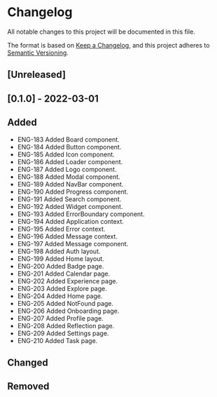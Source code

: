 # Changelog

All notable changes to this project will be documented in this file.

The format is based on [Keep a Changelog](https://keepachangelog.com/en/1.0.0/),
and this project adheres to [Semantic Versioning](https://semver.org/spec/v2.0.0.html).

## [Unreleased]

## [0.1.0] - 2022-03-01

## Added

- ENG-183 Added Board component.
- ENG-184 Added Button component.
- ENG-185 Added Icon component.
- ENG-186 Added Loader component.
- ENG-187 Added Logo component.
- ENG-188 Added Modal component.
- ENG-189 Added NavBar component.
- ENG-190 Added Progress component.
- ENG-191 Added Search component.
- ENG-192 Added Widget component.
- ENG-193 Added ErrorBoundary component.
- ENG-194 Added Application context.
- ENG-195 Added Error context.
- ENG-196 Added Message context.
- ENG-197 Added Message component.
- ENG-198 Added Auth layout.
- ENG-199 Added Home layout.
- ENG-200 Added Badge page.
- ENG-201 Added Calendar page.
- ENG-202 Added Experience page.
- ENG-203 Added Explore page.
- ENG-204 Added Home page.
- ENG-205 Added NotFound page.
- ENG-206 Added Onboarding page.
- ENG-207 Added Profile page.
- ENG-208 Added Reflection page.
- ENG-209 Added Settings page.
- ENG-210 Added Task page.

## Changed

## Removed
